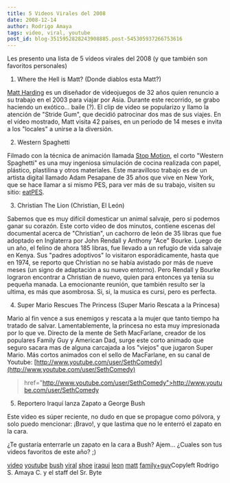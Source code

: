 ```yaml
---
title: 5 Videos Virales del 2008
date: 2008-12-14
author: Rodrigo Amaya
tags: video, viral, youtube
post_id: blog-3515952828243908885.post-545305937266753616
---
```


Les presento una lista de 5 vídeos virales del 2008 (y que también son
      favoritos personales)

1. Where the Hell is Matt? (Donde diablos esta
      Matt?)

[Matt Harding](http://www.wherethehellismatt.com/) es un
      diseñador de videojuegos de 32 años quien renuncio a su trabajo en el 2003 para viajar por
      Asia. Durante este recorrido, se grabo haciendo un exótico... baile (?).
El clip de
      video se popularizo y llamo la atención de "Stride Gum", que decidió patrocinar dos mas de sus
      viajes. En el vídeo mostrado, Matt visita 42 países, en un periodo de 14 meses e invita a los
      "locales" a unirse a la diversión.

2. Western Spaghetti

Filmado con
      la técnica de animación llamada [Stop Motion](http://www.srbyte.com/2008/11/stop-motion-fcil-y-divertido.html), el corto "Western Spaghetti" es una muy ingeniosa simulación de cocina
      realizada con papel, plástico, plastilina y otros materiales. Este maravilloso trabajo es de
      un artista digital llamado Adam Pesapane de 35 años que vive en New York, que se hace llamar a
      si mismo PES, para ver más de su trabajo, visiten su sitio: [eatPES](http://www.eatpes.com/index.html).

3. Christian The Lion (Christian, El
      León)

Sabemos que
      es muy difícil domesticar un animal salvaje, pero si podemos ganar su corazón. Este corto
      video de dos minutos, contiene escenas del documental acerca de "Christian", un cachorro de
      león de 35 libras que fue adoptado en Inglaterra por John Rendall y Anthony "Ace" Bourke.
      Luego de un año, el felino de ahora 185 libras, fue llevado a un refugio de vida salvaje en
      Kenya. Sus "padres adoptivos" lo visitaron esporádicamente, hasta que en 1974, se reporto que
      Christian no se había avistado por más de nueve meses (un signo de adaptación a su nuevo
      entorno). Pero Rendall y Bourke lograron encontrar a Christian de nuevo, quien para entonces
      ya tenia su pequeña manada.
La emocionante reunión, que también resulto ser la
      ultima, es más que asombrosa. Si, si, la musica es cursi, pero es perfecta.

4. Super Mario Rescues The
      Princess (Super Mario Rescata a la Princesa)

Mario al fin
      vence a sus enemigos y rescata a la mujer que tanto tiempo ha tratado de salvar.
      Lamentablemente, la princesa no esta muy impresionada por lo que ve. Directo de la mente de
      Seth MacFarlane, creador de los populares Family Guy y American Dad, surge este corto animado
      que seguro sacara mas de alguna carcajada a los "viejos" que jugaron Super Mario.
Más cortos animados con el sello de MacFarlane, en su canal de Youtube:
[http://www.youtube.com/user/SethComedy](http://www.youtube.com/user/SethComedy)
>  href="http://www.youtube.com/user/SethComedy">http://www.youtube.com/user/SethComedy

5. Reportero Iraquí lanza Zapato a
      George Bush

Este video es
      súper reciente, no dudo en que se propague como pólvora, y solo puedo mencionar: ¡Bravo!, y
      que lastima que no le enterró el zapato en la cara.

¿Te
      gustaría enterrarle un zapato en la cara a Bush? Ajem... ¿Cuales son tus videos
      favoritos de este año? ;)

[video](http://www.blogalaxia.com/tags/video) [youtube](http://www.blogalaxia.com/tags/youtube) [bush](http://www.blogalaxia.com/tags/bush) [viral](http://www.blogalaxia.com/tags/viral) [shoe](http://www.blogalaxia.com/tags/shoe) [iraqui](http://www.blogalaxia.com/tags/iraqui) [leon](http://www.blogalaxia.com/tags/leon) [matt](http://www.blogalaxia.com/tags/matt) [family+guy](http://www.blogalaxia.com/tags/family+guy)Copyleft Rodrigo S. Amaya C. y el staff del Sr.
      Byte